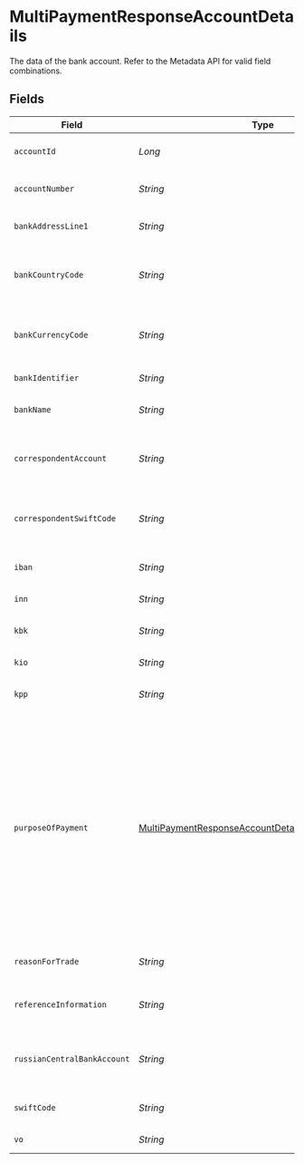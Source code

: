 # MultiPaymentResponseAccountDetails

The data of the bank account. Refer to the Metadata API for valid field combinations.


## Fields

| Field                                                                                                                                                                                                                | Type                                                                                                                                                                                                                 | Required                                                                                                                                                                                                             | Description                                                                                                                                                                                                          |
| -------------------------------------------------------------------------------------------------------------------------------------------------------------------------------------------------------------------- | -------------------------------------------------------------------------------------------------------------------------------------------------------------------------------------------------------------------- | -------------------------------------------------------------------------------------------------------------------------------------------------------------------------------------------------------------------- | -------------------------------------------------------------------------------------------------------------------------------------------------------------------------------------------------------------------- |
| `accountId`                                                                                                                                                                                                          | *Long*                                                                                                                                                                                                               | :heavy_check_mark:                                                                                                                                                                                                   | The identifier of the bank account.                                                                                                                                                                                  |
| `accountNumber`                                                                                                                                                                                                      | *String*                                                                                                                                                                                                             | :heavy_minus_sign:                                                                                                                                                                                                   | The account number of the bank account.                                                                                                                                                                              |
| `bankAddressLine1`                                                                                                                                                                                                   | *String*                                                                                                                                                                                                             | :heavy_minus_sign:                                                                                                                                                                                                   | The first address line of the bank.                                                                                                                                                                                  |
| `bankCountryCode`                                                                                                                                                                                                    | *String*                                                                                                                                                                                                             | :heavy_check_mark:                                                                                                                                                                                                   | The ISO 3166-1 alpha-2 code of the bank's country.                                                                                                                                                                   |
| `bankCurrencyCode`                                                                                                                                                                                                   | *String*                                                                                                                                                                                                             | :heavy_check_mark:                                                                                                                                                                                                   | The ISO 4217 code of the bank account's currency.                                                                                                                                                                    |
| `bankIdentifier`                                                                                                                                                                                                     | *String*                                                                                                                                                                                                             | :heavy_minus_sign:                                                                                                                                                                                                   | The identifier of the bank.                                                                                                                                                                                          |
| `bankName`                                                                                                                                                                                                           | *String*                                                                                                                                                                                                             | :heavy_minus_sign:                                                                                                                                                                                                   | Name of the bank account holder.                                                                                                                                                                                     |
| `correspondentAccount`                                                                                                                                                                                               | *String*                                                                                                                                                                                                             | :heavy_minus_sign:                                                                                                                                                                                                   | The account for the correspondant account of the bank.                                                                                                                                                               |
| `correspondentSwiftCode`                                                                                                                                                                                             | *String*                                                                                                                                                                                                             | :heavy_minus_sign:                                                                                                                                                                                                   | The SWIFT code for the correspondant account of the bank.                                                                                                                                                            |
| `iban`                                                                                                                                                                                                               | *String*                                                                                                                                                                                                             | :heavy_minus_sign:                                                                                                                                                                                                   | The IBAN of the bank account.                                                                                                                                                                                        |
| `inn`                                                                                                                                                                                                                | *String*                                                                                                                                                                                                             | :heavy_minus_sign:                                                                                                                                                                                                   | The INN of the bank account.                                                                                                                                                                                         |
| `kbk`                                                                                                                                                                                                                | *String*                                                                                                                                                                                                             | :heavy_minus_sign:                                                                                                                                                                                                   | The KBK of the bank account.                                                                                                                                                                                         |
| `kio`                                                                                                                                                                                                                | *String*                                                                                                                                                                                                             | :heavy_minus_sign:                                                                                                                                                                                                   | The KIO of the bank account.                                                                                                                                                                                         |
| `kpp`                                                                                                                                                                                                                | *String*                                                                                                                                                                                                             | :heavy_minus_sign:                                                                                                                                                                                                   | The KPP of the bank account.                                                                                                                                                                                         |
| `purposeOfPayment`                                                                                                                                                                                                   | [MultiPaymentResponseAccountDetailsPurposeOfPayment](../../models/shared/MultiPaymentResponseAccountDetailsPurposeOfPayment.md)                                                                                      | :heavy_minus_sign:                                                                                                                                                                                                   | Text explaining the purpose of payment. Required by the Central Bank for all payments sent to China (CHN) in the Chinese Renminbi (CNY) currency or United Arab Emirates in any currency (GDE to RDA) [Coming soon]. |
| `reasonForTrade`                                                                                                                                                                                                     | *String*                                                                                                                                                                                                             | :heavy_minus_sign:                                                                                                                                                                                                   | The reason for trade of the bank account.                                                                                                                                                                            |
| `referenceInformation`                                                                                                                                                                                               | *String*                                                                                                                                                                                                             | :heavy_minus_sign:                                                                                                                                                                                                   | The reference information of the bank account.                                                                                                                                                                       |
| `russianCentralBankAccount`                                                                                                                                                                                          | *String*                                                                                                                                                                                                             | :heavy_minus_sign:                                                                                                                                                                                                   | The Russian central account number of the bank account.                                                                                                                                                              |
| `swiftCode`                                                                                                                                                                                                          | *String*                                                                                                                                                                                                             | :heavy_minus_sign:                                                                                                                                                                                                   | The SWIFT code of the bank account.                                                                                                                                                                                  |
| `vo`                                                                                                                                                                                                                 | *String*                                                                                                                                                                                                             | :heavy_minus_sign:                                                                                                                                                                                                   | The VO of the bank account.                                                                                                                                                                                          |